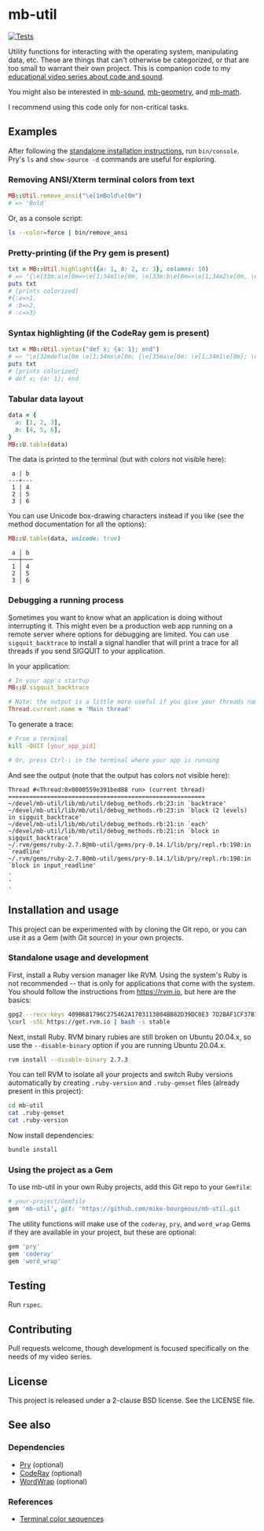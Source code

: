 # mb-util

[![Tests](https://github.com/mike-bourgeous/mb-util/actions/workflows/test.yml/badge.svg)](https://github.com/mike-bourgeous/mb-util/actions/workflows/test.yml)

Utility functions for interacting with the operating system, manipulating data,
etc.  These are things that can't otherwise be categorized, or that are too
small to warrant their own project.  This is companion code to my [educational
video series about code and sound][0].

You might also be interested in [mb-sound][1], [mb-geometry][2], and [mb-math][3].

I recommend using this code only for non-critical tasks.

## Examples

After following the [standalone installation
instructions](#installation-and-usage), run `bin/console`.  Pry's `ls` and
`show-source -d` commands are useful for exploring.

### Removing ANSI/Xterm terminal colors from text

```ruby
MB::Util.remove_ansi("\e[1mBold\e[0m")
# => 'Bold'
```

Or, as a console script:

```bash
ls --color=force | bin/remove_ansi
```

### Pretty-printing (if the Pry gem is present)

```ruby
txt = MB::Util.highlight({a: 1, b: 2, c: 3}, columns: 10)
# => "{\e[33m:a\e[0m=>\e[1;34m1\e[0m, \e[33m:b\e[0m=>\e[1;34m2\e[0m, \e[33m:c\e[0m=>\e[1;34m3\e[0m}\n"
puts txt
# [prints colorized]
#{:a=>1,
# :b=>2,
# :c=>3}
```

### Syntax highlighting (if the CodeRay gem is present)

```ruby
txt = MB::Util.syntax("def x; {a: 1}; end")
# => "\e[32mdef\e[0m \e[1;34mx\e[0m; {\e[35ma\e[0m: \e[1;34m1\e[0m}; \e[32mend\e[0m"
puts txt
# [prints colorized]
# def x; {a: 1}; end
```

### Tabular data layout

```ruby
data = {
  a: [1, 2, 3],
  b: [4, 5, 6],
}
MB::U.table(data)
```

The data is printed to the terminal (but with colors not visible here):


```
 a | b
---+---
 1 | 4
 2 | 5
 3 | 6
```

You can use Unicode box-drawing characters instead if you like (see the method
documentation for all the options):

```ruby
MB::U.table(data, unicode: true)
```

```
 a │ b
───┼───
 1 │ 4
 2 │ 5
 3 │ 6
```

### Debugging a running process

Sometimes you want to know what an application is doing without interrupting
it.  This might even be a production web app running on a remote server where
options for debugging are limited.  You can use `sigquit_backtrace` to install
a signal handler that will print a trace for all threads if you send SIGQUIT to
your application.

In your application:

```ruby
# In your app's startup
MB::U.sigquit_backtrace

# Note: the output is a little more useful if you give your threads names
Thread.current.name = 'Main thread'
```

To generate a trace:

```bash
# From a terminal
kill -QUIT [your_app_pid]

# Or, press Ctrl-\ in the terminal where your app is running
```

And see the output (note that the output has colors not visible here):

```
Thread #<Thread:0x0000559e391bed88 run> (current thread)
========================================================
~/devel/mb-util/lib/mb/util/debug_methods.rb:23:in `backtrace'
~/devel/mb-util/lib/mb/util/debug_methods.rb:23:in `block (2 levels) in sigquit_backtrace'
~/devel/mb-util/lib/mb/util/debug_methods.rb:21:in `each'
~/devel/mb-util/lib/mb/util/debug_methods.rb:21:in `block in sigquit_backtrace'
~/.rvm/gems/ruby-2.7.8@mb-util/gems/pry-0.14.1/lib/pry/repl.rb:198:in `readline'
~/.rvm/gems/ruby-2.7.8@mb-util/gems/pry-0.14.1/lib/pry/repl.rb:198:in `block in input_readline'
.
.
.
```

## Installation and usage

This project can be experimented with by cloning the Git repo, or you can use
it as a Gem (with Git source) in your own projects.

### Standalone usage and development

First, install a Ruby version manager like RVM.  Using the system's Ruby is not
recommended -- that is only for applications that come with the system.  You
should follow the instructions from https://rvm.io, but here are the basics:

```bash
gpg2 --recv-keys 409B6B1796C275462A1703113804BB82D39DC0E3 7D2BAF1CF37B13E2069D6956105BD0E739499BDB
\curl -sSL https://get.rvm.io | bash -s stable
```

Next, install Ruby.  RVM binary rubies are still broken on Ubuntu 20.04.x, so
use the `--disable-binary` option if you are running Ubuntu 20.04.x.

```bash
rvm install --disable-binary 2.7.3
```

You can tell RVM to isolate all your projects and switch Ruby versions
automatically by creating `.ruby-version` and `.ruby-gemset` files (already
present in this project):

```bash
cd mb-util
cat .ruby-gemset
cat .ruby-version
```

Now install dependencies:

```bash
bundle install
```

### Using the project as a Gem

To use mb-util in your own Ruby projects, add this Git repo to your
`Gemfile`:

```ruby
# your-project/Gemfile
gem 'mb-util', git: 'https://github.com/mike-bourgeous/mb-util.git
```

The utility functions will make use of the `coderay`, `pry`, and `word_wrap`
Gems if they are available in your project, but these are optional:

```ruby
gem 'pry'
gem 'coderay'
gem 'word_wrap'
```

## Testing

Run `rspec`.

## Contributing

Pull requests welcome, though development is focused specifically on the needs
of my video series.

## License

This project is released under a 2-clause BSD license.  See the LICENSE file.

## See also

### Dependencies

- [Pry](https://pry.github.io/) (optional)
- [CodeRay](http://coderay.rubychan.de/) (optional)
- [WordWrap](https://github.com/pazdera/word_wrap) (optional)

### References

- [Terminal color sequences](https://en.wikipedia.org/wiki/ANSI_escape_code)


[0]: https://www.youtube.com/playlist?list=PLpRqC8LaADXnwve3e8gI239eDNRO3Nhya
[1]: https://github.com/mike-bourgeous/mb-sound
[2]: https://github.com/mike-bourgeous/mb-geometry
[3]: https://github.com/mike-bourgeous/mb-math
